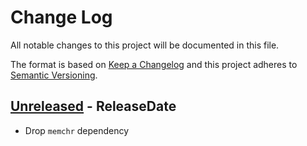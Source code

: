 # Change Log
All notable changes to this project will be documented in this file.

The format is based on [Keep a Changelog](http://keepachangelog.com/)
and this project adheres to [Semantic Versioning](http://semver.org/).

<!-- next-header -->
## [Unreleased] - ReleaseDate

- Drop `memchr` dependency

<!-- next-url -->
[Unreleased]: https://github.com/clap-rs/clap/compare/ce71b08a3fe28c640dc6e17f6f5bb1452bd6d6d8...HEAD
